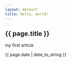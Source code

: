 ```yaml
---
layout: default
title: hello, world!
---
```

<h2>{{ page.title }}</h2>
<p>my first article</p>
<p>{{ page.date | date_to_string }}</p>
